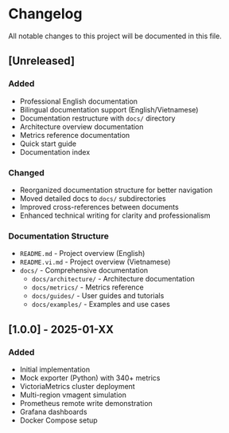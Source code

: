 # Changelog

All notable changes to this project will be documented in this file.

## [Unreleased]

### Added
- Professional English documentation
- Bilingual documentation support (English/Vietnamese)
- Documentation restructure with `docs/` directory
- Architecture overview documentation
- Metrics reference documentation
- Quick start guide
- Documentation index

### Changed
- Reorganized documentation structure for better navigation
- Moved detailed docs to `docs/` subdirectories
- Improved cross-references between documents
- Enhanced technical writing for clarity and professionalism

### Documentation Structure
- `README.md` - Project overview (English)
- `README.vi.md` - Project overview (Vietnamese)
- `docs/` - Comprehensive documentation
  - `docs/architecture/` - Architecture documentation
  - `docs/metrics/` - Metrics reference
  - `docs/guides/` - User guides and tutorials
  - `docs/examples/` - Examples and use cases

## [1.0.0] - 2025-01-XX

### Added
- Initial implementation
- Mock exporter (Python) with 340+ metrics
- VictoriaMetrics cluster deployment
- Multi-region vmagent simulation
- Prometheus remote write demonstration
- Grafana dashboards
- Docker Compose setup

